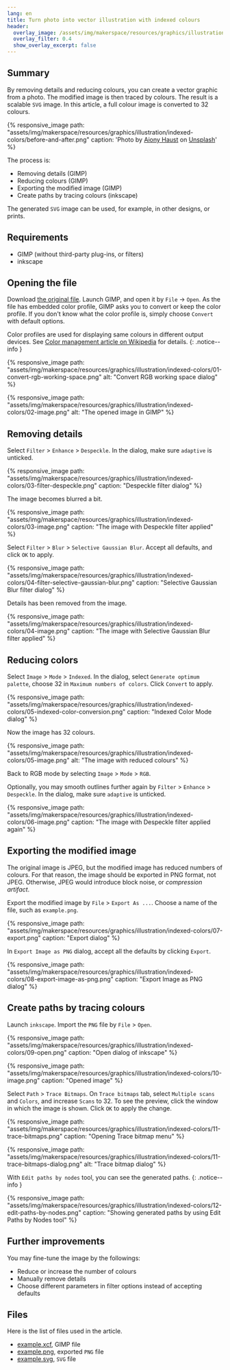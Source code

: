 ```yaml
---
lang: en
title: Turn photo into vector illustration with indexed colours
header:
  overlay_image: /assets/img/makerspace/resources/graphics/illustration/indexed-colors/before-and-after.png
  overlay_filter: 0.4
  show_overlay_excerpt: false
---
```


## Summary

By removing details and reducing colours, you can create a vector graphic from
a photo. The modified image is then traced by colours. The result is a scalable
`SVG` image. In this article, a full colour image is converted to 32 colours.

{% responsive_image
    path: "assets/img/makerspace/resources/graphics/illustration/indexed-colors/before-and-after.png"
    caption: 'Photo by <a href="https://unsplash.com/@aiony?utm_source=unsplash&utm_medium=referral&utm_content=creditCopyText">Aiony Haust</a> on <a href="https://unsplash.com/images/people?utm_source=unsplash&utm_medium=referral&utm_content=creditCopyText">Unsplash</a>'
%}

The process is:

- Removing details (GIMP)
- Reducing colours (GIMP)
- Exporting the modified image (GIMP)
- Create paths by tracing colours (inkscape)

The generated `SVG` image can be used, for example, in other designs, or
prints.

## Requirements

- GIMP (without third-party plug-ins, or filters)
- inkscape

## Opening the file

Download [the original file](/assets/img/makerspace/resources/graphics/illustration/indexed-colors/aiony-haust-ZXKL4mwbSRA-unsplash.jpg). Launch GIMP, and open it by `File` -> `Open`. As the file has
embedded color profile, GIMP asks you to convert or keep the color profile. If
you don't know what the color profile is, simply choose `Convert` with default
options.

Color profiles are used for displaying same colours in different output
devices. See [Color management article on Wikipedia](https://en.wikipedia.org/wiki/Color_management)
for details.
{: .notice--info }

{% responsive_image
    path: "assets/img/makerspace/resources/graphics/illustration/indexed-colors/01-convert-rgb-working-space.png"
    alt: "Convert RGB working space dialog"
%}

{% responsive_image
    path: "assets/img/makerspace/resources/graphics/illustration/indexed-colors/02-image.png"
    alt: "The opened image in GIMP"
%}

## Removing details

Select `Filter` > `Enhance` > `Despeckle`. In the dialog, make sure `adaptive` is
unticked.

{% responsive_image
    path: "assets/img/makerspace/resources/graphics/illustration/indexed-colors/03-filter-despeckle.png"
    caption: "Despeckle filter dialog"
%}

The image becomes blurred a bit.

{% responsive_image
    path: "assets/img/makerspace/resources/graphics/illustration/indexed-colors/03-image.png"
    caption: "The image with Despeckle filter applied"
%}

Select `Filter` > `Blur` > `Selective Gaussian Blur`. Accept all defaults, and
click `OK` to apply.

{% responsive_image
    path: "assets/img/makerspace/resources/graphics/illustration/indexed-colors/04-filter-selective-gaussian-blur.png"
    caption: "Selective Gaussian Blur filter dialog"
%}

Details has been removed from the image.

{% responsive_image
    path: "assets/img/makerspace/resources/graphics/illustration/indexed-colors/04-image.png"
    caption: "The image with Selective Gaussian Blur filter applied"
%}

## Reducing colors

Select `Image` > `Mode` > `Indexed`. In the dialog, select `Generate optimum
palette`, choose 32 in `Maximum numbers of colors`. Click `Convert` to apply.

{% responsive_image
    path: "assets/img/makerspace/resources/graphics/illustration/indexed-colors/05-indexed-color-conversion.png"
    caption: "Indexed Color Mode dialog"
%}

Now the image has 32 colours.

{% responsive_image
    path: "assets/img/makerspace/resources/graphics/illustration/indexed-colors/05-image.png"
    alt: "The image with reduced colours"
%}

Back to RGB mode by selecting `Image` > `Mode` > `RGB`.

Optionally, you may smooth outlines further again by `Filter` > `Enhance` >
`Despeckle`. In the dialog, make sure `adaptive` is unticked.

{% responsive_image
    path: "assets/img/makerspace/resources/graphics/illustration/indexed-colors/06-image.png"
    caption: "The image with Despeckle filter applied again"
%}

## Exporting the modified image

The original image is JPEG, but the modified image has reduced numbers of
colours. For that reason, the image should be exported in PNG format, not
JPEG.  Otherwise, JPEG would introduce block noise, or _compression artifact_.

Export the modified image by `File` > `Export As ...`. Choose a name of the
file, such as `example.png`.

{% responsive_image
    path: "assets/img/makerspace/resources/graphics/illustration/indexed-colors/07-export.png"
    caption: "Export dialog"
%}

In `Export Image as PNG` dialog, accept all the defaults by clicking `Export`.

{% responsive_image
    path: "assets/img/makerspace/resources/graphics/illustration/indexed-colors/08-export-image-as-png.png"
    caption: "Export Image as PNG dialog"
%}

## Create paths by tracing colours

Launch `inkscape`. Import the `PNG` file by `File` > `Open`.

{% responsive_image
    path: "assets/img/makerspace/resources/graphics/illustration/indexed-colors/09-open.png"
    caption: "Open dialog of inkscape"
%}

{% responsive_image
    path: "assets/img/makerspace/resources/graphics/illustration/indexed-colors/10-image.png"
    caption: "Opened image"
%}

Select `Path` > `Trace Bitmaps`. On `Trace bitmaps` tab, select `Multiple
scans` and `Colors`, and increase `Scans` to 32. To see the preview, click the
window in which the image is shown. Click `OK` to apply the change.

{% responsive_image
    path: "assets/img/makerspace/resources/graphics/illustration/indexed-colors/11-trace-bitmaps.png"
    caption: "Opening Trace bitmap menu"
%}

{% responsive_image
    path: "assets/img/makerspace/resources/graphics/illustration/indexed-colors/11-trace-bitmaps-dialog.png"
    alt: "Trace bitmap dialog"
%}

With `Edit paths by nodes` tool, you can see the generated paths.
{: .notice--info }

{% responsive_image
    path: "assets/img/makerspace/resources/graphics/illustration/indexed-colors/12-edit-paths-by-nodes.png"
    caption: "Showing generated paths by using Edit Paths by Nodes tool"
%}

## Further improvements

You may fine-tune the image by the followings:

- Reduce or increase the number of colours
- Manually remove details
- Choose different parameters in filter options instead of accepting defaults

## Files

Here is the list of files used in the article.

- [example.xcf](/assets/img/makerspace/resources/graphics/illustration/indexed-colors/example.xcf), GIMP file
- [example.png](/assets/img/makerspace/resources/graphics/illustration/indexed-colors/example.png), exported `PNG` file
- [example.svg](/assets/img/makerspace/resources/graphics/illustration/indexed-colors/example.svg), `SVG` file
